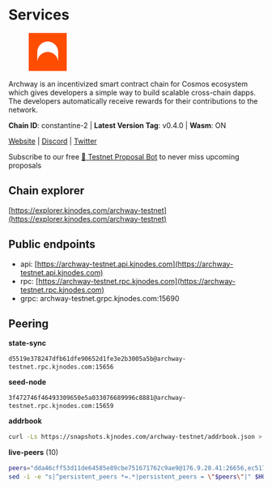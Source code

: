 # Services

<figure><img src="https://raw.githubusercontent.com/kj89/cosmos-images/main/logos/archway.png" alt=""><figcaption></figcaption></figure>

Archway is an incentivized smart contract chain for Cosmos  ecosystem which gives developers a simple way to build  scalable cross-chain dapps. The developers automatically  receive rewards for their contributions to the network.

**Chain ID**: constantine-2 | **Latest Version Tag**: v0.4.0 | **Wasm**: ON

[Website](https://archway.io) | [Discord](https://discord.gg/archwayhq) | [Twitter](https://twitter.com/archwayhq)



Subscribe to our free [🤖 Testnet Proposal Bot](https://t.me/kjnodes_testnet_proposal_bot) to never miss upcoming proposals


## Chain explorer
[https://explorer.kjnodes.com/archway-testnet](https://explorer.kjnodes.com/archway-testnet)

## Public endpoints

* api: [https://archway-testnet.api.kjnodes.com](https://archway-testnet.api.kjnodes.com)
* rpc: [https://archway-testnet.rpc.kjnodes.com](https://archway-testnet.rpc.kjnodes.com)
* grpc: archway-testnet.grpc.kjnodes.com:15690

## Peering

**state-sync**

```text
d5519e378247dfb61dfe90652d1fe3e2b3005a5b@archway-testnet.rpc.kjnodes.com:15656
```

**seed-node**

```text
3f472746f46493309650e5a033076689996c8881@archway-testnet.rpc.kjnodes.com:15659
```

**addrbook**
```bash
curl -Ls https://snapshots.kjnodes.com/archway-testnet/addrbook.json > $HOME/.archway/config/addrbook.json
```

**live-peers** (10)
```bash
peers="dda46cff53d11de64585e89cbe751671762c9ae9@176.9.28.41:26656,ec517b52edf929bc308fdef996054e11b5f00891@57.128.151.101:26656,da7d8ff27d6aa891f54f0a6647dc0bd5ae1e7b49@116.203.35.46:46656,073aa336bd5849677e40b199ab0266517fb5fe28@65.108.206.74:34656,ed7125298aa07ab9741dfe228dce937c3e53f396@185.52.52.26:26656,986141f7be0203c442e4f13a97731a8c3449af1f@207.148.121.109:26656,06aeab3dfcdbafba3db0010342b6e5596123e583@66.42.38.167:26656,d5519e378247dfb61dfe90652d1fe3e2b3005a5b@65.109.68.190:15656,92f4a62a35bf75c771709d94e39eb8fca2bd0059@54.36.227.1:26656,d18fba39ca91d2192f73e0af0cde2a49b130604e@95.217.144.107:11556"
sed -i -e "s|^persistent_peers *=.*|persistent_peers = \"$peers\"|" $HOME/.archway/config/config.toml
```
